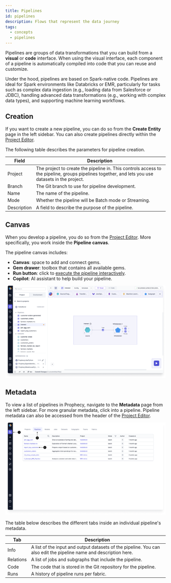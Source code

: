 ```yaml
---
title: Pipelines
id: pipelines
description: Flows that represent the data journey
tags:
  - concepts
  - pipelines
---
```


Pipelines are groups of data transformations that you can build from a **visual** or **code** interface. When using the visual interface, each component of a pipeline is automatically compiled into code that you can reuse and customize.

Under the hood, pipelines are based on Spark-native code. Pipelines are ideal for Spark environments like Databricks or EMR, particularly for tasks such as complex data ingestion (e.g., loading data from Salesforce or JDBC), handling advanced data transformations (e.g., working with complex data types), and supporting machine learning workflows.

## Creation

If you want to create a new pipeline, you can do so from the **Create Entity** page in the left sidebar. You can also create pipelines directly within the [Project Editor](/getting-started/concepts/project/#project-editor).

The following table describes the parameters for pipeline creation.

| Field       | Description                                                                                                                                       |
| ----------- | ------------------------------------------------------------------------------------------------------------------------------------------------- |
| Project     | The project to create the pipeline in. This controls access to the pipeline, groups pipelines together, and lets you use datasets in the project. |
| Branch      | The Git branch to use for pipeline development.                                                                                                   |
| Name        | The name of the pipeline.                                                                                                                         |
| Mode        | Whether the pipeline will be Batch mode or Streaming.                                                                                             |
| Description | A field to describe the purpose of the pipeline.                                                                                                  |

## Canvas

When you develop a pipeline, you do so from the [Project Editor](/getting-started/concepts/project/#project-editor). More specifically, you work inside the **Pipeline canvas**.

The pipeline canvas includes:

- **Canvas**: space to add and connect gems.
- **Gem drawer**: toolbox that contains all available gems.
- **Run button**: click to [execute the pipeline interactively](docs/Spark/execution/interactive-execution.md).
- **Copilot**: AI assistant to help build your pipeline.

![Pipeline canvas](img/pipeline-canvas.png)

## Metadata

To view a list of pipelines in Prophecy, navigate to the **Metadata** page from the left sidebar. For more granular metadata, click into a pipeline. Pipeline metadata can also be accessed from the header of the [Project Editor](/getting-started/concepts/project/#project-editor).

![Pipeline metadata](img/pipeline-metadata.png)

The table below describes the different tabs inside an individual pipeline's metadata.

| Tab       | Description                                                                                                        |
| --------- | ------------------------------------------------------------------------------------------------------------------ |
| Info      | A list of the input and output datasets of the pipeline. You can also edit the pipeline name and description here. |
| Relations | A list of jobs and subgraphs that include the pipeline.                                                            |
| Code      | The code that is stored in the Git repository for the pipeline.                                                    |
| Runs      | A history of pipeline runs per fabric.                                                                             |
